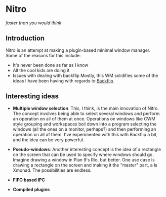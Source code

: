 # Nitro
_faster than you would think_

## Introduction
Nitro is an attempt at making a plugin-based minimal window manager. Some of the reasons for this include:
* It's never been done as far as I know
* All the cool kids are doing it
* Issues with dealing with backflip
Mostly, this WM solidifies some of the ideas I have been having with regards to [Backflip](http://github.com/laserswald/backflip). 

## Interesting ideas

- **Multiple window selection**:
  This, I think, is the main innovation of Nitro. The concept involves being able to select several windows and perform an operation on all of them at once.
  Operations on windows like CWM style grouping and workspaces boil down into a program selecting the windows (all the ones on a monitor, perhaps?)
  and then performing an operation on all of them. I've experimented with this with Backflip a bit, and the idea can be very powerful.

- **Pseudo-windows**: 
  Another interesting concept is the idea of a rectangle on the screen that can be used to specify where windows should go. Imagine drawing a window in Plan 9's Rio, but better. One use case is drawing a rectangle on the screen and making it the "master" part, a la Xmonad. The possibilities are endless. 
  
- **FIFO based IPC**  
- **Compiled plugins**
